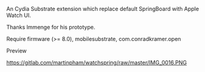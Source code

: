 An Cydia Substrate extension which replace default SpringBoard with Apple Watch UI.

Thanks lmmenge for his prototype. 

Require firmware (>= 8.0), mobilesubstrate, com.conradkramer.open

Preview

https://gitlab.com/martinpham/watchspring/raw/master/IMG_0016.PNG